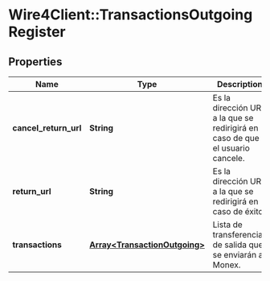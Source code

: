 # Wire4Client::TransactionsOutgoingRegister

## Properties
Name | Type | Description | Notes
------------ | ------------- | ------------- | -------------
**cancel_return_url** | **String** | Es la dirección URL a la que se redirigirá en caso de que el usuario cancele. | 
**return_url** | **String** | Es la dirección URL a la que se redirigirá en caso de éxito. | 
**transactions** | [**Array&lt;TransactionOutgoing&gt;**](TransactionOutgoing.md) | Lista de transferencias de salida que se enviarán a Monex. | 


